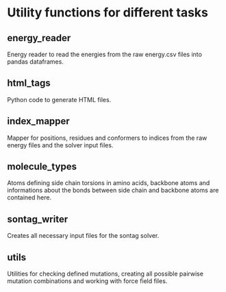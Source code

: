 # Utility functions for different tasks

## energy_reader

Energy reader to read the energies from the raw energy.csv files into pandas dataframes.

## html_tags

Python code to generate HTML files.

## index_mapper

Mapper for positions, residues and conformers to indices from the raw energy files and the solver input files.

## molecule_types

Atoms defining side chain torsions in amino acids, backbone atoms and informations about the bonds between side chain and backbone atoms are contained here.

## sontag_writer

Creates all necessary input files for the sontag solver.

## utils

Utilities for checking defined mutations, creating all possible pairwise mutation combinations and working with force field files.